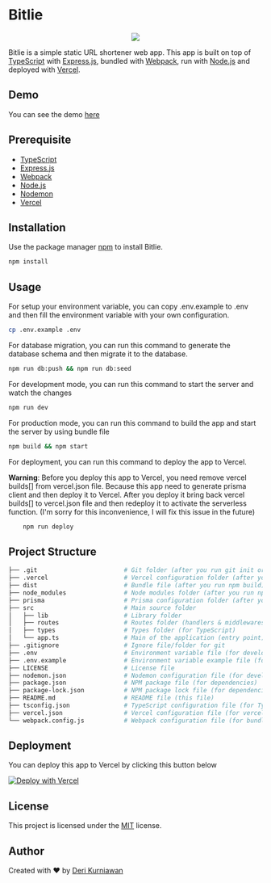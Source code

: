 # Bitlie

<p align="center">
<a href="https://skillicons.dev">
<img src="https://skillicons.dev/icons?i=typescript,express,webpack,nodejs,vercel&perline=5" />
</a>
</p>

Bitlie is a simple static URL shortener web app. This app is built on top of [TypeScript](https://www.typescriptlang.org/) with [Express.js](https://expressjs.com/), bundled with [Webpack](https://webpack.js.org/), run with [Node.js](https://nodejs.org/en/) and deployed with [Vercel](https://vercel.com/).

## Demo

You can see the demo [here](https://bitlie.deri.my.id/)

## Prerequisite

- [TypeScript](https://www.typescriptlang.org/)
- [Express.js](https://expressjs.com/)
- [Webpack](https://webpack.js.org/)
- [Node.js](https://nodejs.org/en/)
- [Nodemon](https://nodemon.io/)
- [Vercel](https://vercel.com/)

## Installation

Use the package manager [npm](https://www.npmjs.com/) to install Bitlie.

```bash
npm install
```

## Usage

For setup your environment variable, you can copy .env.example to .env and then fill the environment variable with your own configuration.

```bash
cp .env.example .env
```

For database migration, you can run this command to generate the database schema and then migrate it to the database.

```bash
npm run db:push && npm run db:seed
```

For development mode, you can run this command to start the server and watch the changes

```bash
npm run dev
```

For production mode, you can run this command to build the app and start the server by using bundle file

```bash
npm build && npm start
```

For deployment, you can run this command to deploy the app to Vercel.

**Warning**: Before you deploy this app to Vercel, you need remove vercel builds[] from vercel.json file. Because this app need to generate prisma client and then deploy it to Vercel. After you deploy it bring back vercel builds[] to vercel.json file and then redeploy it to activate the serverless function. (I'm sorry for this inconvenience, I will fix this issue in the future)

```bash
    npm run deploy
```

## Project Structure

```bash
├── .git                        # Git folder (after you run git init or clone this repo)
├── .vercel                     # Vercel configuration folder (after you deploy to Vercel)
├── dist                        # Bundle file (after you run npm build)
├── node_modules                # Node modules folder (after you run npm install)
├── prisma                      # Prisma configuration folder (after you run npm
├── src                         # Main source folder
│   ├── lib                     # Library folder
│   ├── routes                  # Routes folder (handlers & middlewares)
│   ├── types                   # Types folder (for TypeScript)
│   └── app.ts                  # Main of the application (entry point)
├── .gitignore                  # Ignore file/folder for git
├── .env                        # Environment variable file (for development mode)
├── .env.example                # Environment variable example file (for development mode)
├── LICENSE                     # License file
├── nodemon.json                # Nodemon configuration file (for development mode)
├── package.json                # NPM package file (for dependencies)
├── package-lock.json           # NPM package lock file (for dependencies)
├── README.md                   # README file (this file)
├── tsconfig.json               # TypeScript configuration file (for TypeScript compiler)
├── vercel.json                 # Vercel configuration file (for vercel serverless function configuration)
└── webpack.config.js           # Webpack configuration file (for bundling & minifying the source code)
```

## Deployment

You can deploy this app to Vercel by clicking this button below

[![Deploy with Vercel](https://vercel.com/button)](https://vercel.com/new/clone?repository-url=http://github.com/deri-kurniawan/bitlie)

## License
This project is licensed under the [MIT](/LICENSE) license.

## Author
Created with ❤️ by [Deri Kurniawan](https://github.com/Deri-Kurniawan)